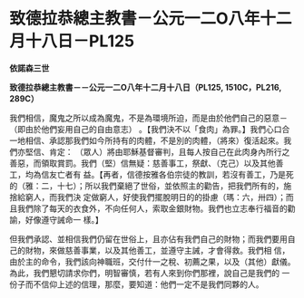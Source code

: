 # 致德拉恭總主教書－公元一二O八年十二月十八日－PL125


**依諾森三世**

**致德拉恭總主教書－－公元一二O八年十二月十八日（PL125, 1510C，PL216, 289C）**





我們相信，魔鬼之所以成為魔鬼，不是為環境所迫，而是由於他們自己的惡意－（即由於他們妄用自己的自由意志） 
。【我們決不以「食肉」為罪。】我們心口合一地相信、承認那我們如今所持有的肉體，不是別的肉體，（將來）復活起來。我們亦堅信、肯定： 
（眾人）將由耶穌基督審判，且每人按自己在此肉身內所行之善惡，而領取賞罰。我們（堅）信無疑：慈善事工，祭獻、（克己）以及其他善工，均為信友亡者有
益。【再者，信德按雅各伯宗徒的教訓，若沒有善工，乃是死的（雅：二，十七）；所以我們棄絕了世俗，並依照主的勸告，把我們所有的，施捨給窮人，而我們決
定做窮人，好使我們擺脫明日的的掛慮（瑪：六，卅四）；而且我們除了每天的衣食外，不向任何人，索取金銀財物。我們也立志奉行福音的勸諭，好像遵守誡命一
樣。】

但我們承認、並相信我們仍留在世俗上，且亦佔有我們自己的財物；而我們要用自己的財物，來做慈善事業，以及其他善工，並遵守主誡，才會得救。我們相
信，由於主的命令，我們該向神職班，交付什一之稅、初薦之果，以及（其他）獻儀。為此，我們懇切請求你們，明智審慎，若有人來到你們那裡，說自己是我們的
一份子而不信仰上述的信理，那麼，要知道：他們一定不是我們同夥的人。

